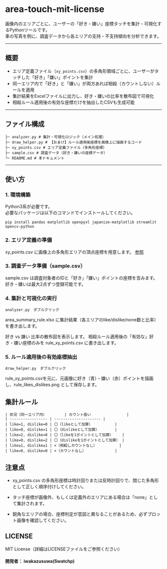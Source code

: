 # area-touch-mit-license

画像内のエリアごとに、ユーザーの「好き・嫌い」座標タッチを集計・可視化するPythonツールです。  
車の写真を例に、調査データから各エリアの支持・不支持傾向を分析できます。

---

## 概要

- エリア定義ファイル（`xy_points.csv`）の多角形領域ごとに、ユーザーがタッチした「好き」「嫌い」ポイントを集計
- 同一エリア内で「好き」と「嫌い」が両方あれば相殺（カウントしない）ルールを適用
- 集計結果をExcelファイルに出力し、好き・嫌いの比率を散布図で可視化
- 相殺ルール適用後の有効な座標だけを抽出したCSVも生成可能

---

## ファイル構成

```
├─ analyzer.py # 集計・可視化ロジック（メイン処理）
├─ draw_helper.py # 【おまけ】ルール適用後座標を画像上に描画するコード
├─ xy_points.csv # エリア定義ファイル（多角形座標）
├─ sample.csv # 調査データ（好き・嫌いの座標データ）
└─ README.md # 本ドキュメント
```


---

## 使い方

### 1. 環境構築

Python3系が必要です。  
必要なパッケージは以下のコマンドでインストールしてください。

```
pip install pandas matplotlib openpyxl japanize-matplotlib streamlit opencv-python
```

### 2. エリア定義の準備
xy_points.csv に画像上の多角形エリアの頂点座標を用意します。
[参照](https://github.com/iwakazusuwa/area-labeler-mit-license)

### 3. 調査データ準備（sample.csv）
sample.csv は調査対象者のIDと「好き」「嫌い」ポイントの座標を含みます。
好き・嫌いは最大2点ずつ登録可能です。

### 4. 集計と可視化の実行
```
analyzer.py　ダブルクリック
```
area_summary_rule.xlsx に集計結果（各エリアのlike/dislike/none数と比率）を書き出します。

好き vs 嫌い 比率の散布図を表示します。
相殺ルール適用後の「有効な」好き・嫌い座標のみを rule_xy_points.csv に書き出します。

### 5. ルール適用後の有効座標抽出
```
draw_helper.py　ダブルクリック
```

rule_xy_points.csvを元に、元画像に好き（青）・嫌い（赤）ポイントを描画し、rule_likes_dislikes.png として保存します。


## 集計ルール
```
| 状況（同一エリア内）        | カウント扱い                |
| ----------------- | --------------------- |
| like=1, dislike=0 | 〇（likeとして加算）          |
| like=0, dislike=1 | 〇（dislikeとして加算）       |
| like=2, dislike=0 | 〇（likeを1ポイントとして加算）    |
| like=0, dislike=2 | 〇（dislikeを1ポイントとして加算） |
| like≥1, dislike≥1 | ×（相殺しカウントなし）          |
| like=0, dislike=0 | ×（カウントなし）             |
```

## 注意点
- xy_points.csv の多角形座標は時計回りまたは反時計回りで、閉じた多角形として正しく順序付けしてください。

- タッチ座標が画像外、もしくは定義外のエリアにある場合は「none」として集計されます。

- 鋭角なエリアの場合、座標判定が意図と異なることがあるため、必ずプロット画像を確認してください。

## LICENSE
MIT License（詳細はLICENSEファイルをご参照ください）

#### 開発者： iwakazusuwa(Swatchp)
